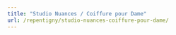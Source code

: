 ```yaml
---
title: "Studio Nuances / Coiffure pour Dame"
url: /repentigny/studio-nuances-coiffure-pour-dame/
---
```

